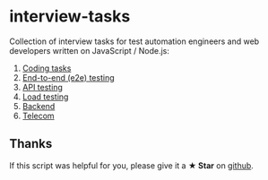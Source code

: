# interview-tasks

Collection of interview tasks for test automation engineers and web developers written on JavaScript / Node.js:

1. [Coding tasks](https://github.com/Marketionist/interview-tasks/tree/master/coding-tasks)
2. [End-to-end (e2e) testing](https://github.com/Marketionist/interview-tasks/tree/master/e2e-testing)
3. [API testing](https://github.com/Marketionist/interview-tasks/tree/master/api-testing)
4. [Load testing](https://github.com/Marketionist/interview-tasks/tree/master/load-testing)
5. [Backend](https://github.com/Marketionist/interview-tasks/tree/master/backend)
6. [Telecom](https://github.com/Marketionist/interview-tasks/tree/master/telecom)

## Thanks
If this script was helpful for you, please give it a **★ Star**
on [github](https://github.com/Marketionist/interview-tasks).
